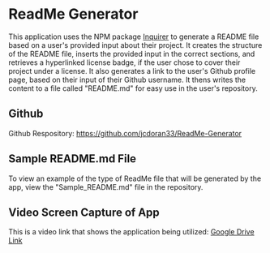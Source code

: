 # ReadMe Generator
  
This application uses the NPM package [Inquirer](https://www.npmjs.com/package/inquirer) to generate a README file based on a user's provided input about their project. It creates the structure of the README file, inserts the provided input in the correct sections, and retrieves a hyperlinked license badge, if the user chose to cover their project under a license. It also generates a link to the user's Github profile page, based on their input of their Github username. It thens writes the content to a file called "README.md" for easy use in the user's repository.

## Github

Github Respository: https://github.com/jcdoran33/ReadMe-Generator

## Sample README.md File

To view an example of the type of ReadMe file that will be generated by the app, view the "Sample_README.md" file in the repository.

## Video Screen Capture of App

This is a video link that shows the application being utilized: [Google Drive Link](https://drive.google.com/file/d/1NpdHbGNU07HpNJpYaZtmBPoWCHLvKcjt/view)
